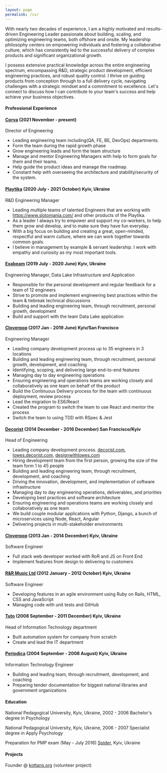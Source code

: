 ```yaml
---
layout: page
permalink: /cv/
---
```


With nearly two decades of experience, I am a highly motivated and results-driven Engineering Leader passionate about building, scaling, and optimizing engineering teams, both offshore and onsite. My leadership philosophy centers on empowering individuals and fostering a collaborative culture, which has consistently led to the successful delivery of complex products and significant organizational growth.

I possess extensive practical knowledge across the entire engineering spectrum, encompassing R&D, strategic product development, efficient engineering practices, and robust quality control. I thrive on guiding products from conception through to a full delivery cycle, navigating challenges with a strategic mindset and a commitment to excellence. Let's connect to discuss how I can contribute to your team's success and help achieve your business objectives.

#### Professional Experience

#### [Corva](https://www.corva.ai/) (2021 November - present)
Director of Engineering
- Leading engineering team including(QA, FE, BE, DevOps) departments.
- Form the team during the rapid growth phase
- Grow engineering leads and form the team structure
- Manage and mentor Engineering Managers with help to form goals for them and their teams.
- Help guide the product ideas and manage the roadmap.
- Constant help with overseeing the architecture and stability/security of the system.

#### [Playtika](https://www.playtika.com/) (2020 July - 2021 October) Kyiv, Ukraine

R&D Engineering Manager

- Leading multiple teams of talented Engineers that are working with https://www.slotomania.com/ and other products of the Playtika.
- As a leader I always try to empower and support my co-workers, to help them grow and develop, and to make sure they have fun everyday. 
- With a big focus on building and creating a great, open-minded, respectful and warm culture, where we can work together towards common goals. 
- I believe in management by example & servant leadership. I work with empathy and curiosity as my most important tools.

#### [Exabeam](https://www.exabeam.com/) (2019 July - 2020 June) Kyiv, Ukraine

Engineering Manager, Data Lake Infrastructure and Application

- Responsible for the personal development and regular feedback for a team of 12 engineers
- Strive to promote and implement engineering best practices within the team & tiebreak technical discussions
- Building and leading engineering team, through recruitment, personal growth, development
- Build and support with the team Data Lake application

#### [Cloverpop](https://www.cloverpop.com/) (2017 Jan - 2019 June) Kyiv/San Francisco

Engineering Manager

- Leading company development process up to 35 engineers in 3 locations
- Building and leading engineering team, through recruitment, personal growth, development, and coaching
- Identifying, scoping, and delivering large end-to-end features
- Managing day to day engineering operations
- Ensuring engineering and operations teams are working closely and collaboratively as one team on behalf of the product
- Build the Continuous Delivery process for the team with continuous deployment, review process
- Lead the migration to ES6/React
- Created the program to switch the team to use React and mentor the process
- Switch the team to using TDD with RSpec & Jest

#### [Decorist](https://www.decorist.com/) (2014 December - 2016 December) San Francisco/Kyiv

Head of Engineering

- Leading company development process.
  [decorist.com](https://decorist.com/), [lowes.decorist.com](http://lowes.decorist.com/), [designwithlowes.com](https://www.designwithlowes.com/)
- Hiring development team from the first person, growing the size of the team form 1 to 45 people
- Building and leading engineering team, through recruitment, development, and coaching
- Driving the innovation, development, and implementation of software infrastructure
- Managing day to day engineering operations, deliverables, and priorities
- Developing best practices and software architecture
- Ensuring engineering and operations teams are working closely and collaboratively as one team
- We build couple modular applications with Python, Django, a bunch of microservices using Node, React, Angular
- Delivering projects in multi-stakeholder environments

#### [Cloverpop](https://www.cloverpop.com/) (2013 Jan - 2014 December) Kyiv, Ukraine

Software Engineer

- Full stack web developer worked with RoR and JS on Front End
- Implement features from design to delivering to customers


#### [R&R Music Ltd](https://www.linkedin.com/company/1938618) (2012 January - 2012 October) Kyiv, Ukraine

Software Engineer

- Developing features in an agile environment using Ruby on Rails, HTML, CSS and JavaScript
- Managing code with unit tests and GitHub

#### [Tuto](http://tuto.bigopt.com/) (2008 September - 2011 December) Kyiv, Ukraine

Head of Information Technology department

- Built automation system for company from scratch
- Create and lead the IT department

#### [Periodica](http://www.periodik.com.ua/) (2004 September - 2008 August) Kyiv, Ukraine

Information Technology Engineer

- Building and leading team, through recruitment, development, and
  coaching
- Preparing tender documentation for biggest national libraries and government organizations

#### Education

National Pedagogical University, Kyiv, Ukraine, 2002 - 2006 Bachelor's degree in Psychology

National Pedagogical University, Kyiv, Ukraine, 2006 - 2007 Specialist degree in Apply Psychology

Preparation for PMP exam (May - July 2016) [Spider](http://spiderproject.com.ua/en/certification/calendar/), Kyiv, Ukraine

#### Projects

Founder @ [kottans.org](http://kottans.org/) (volunteer project)

